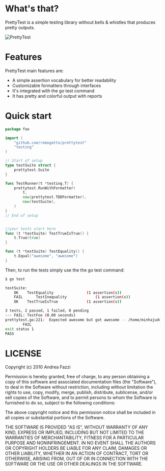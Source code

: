 # What's that?

PrettyTest is a simple testing library without bells & whistles that
produces pretty outputs.

![PrettyTest](http://remogatto.github.com/images/prettytest.png)

# Features

PrettyTest main features are:

  * A simple assertion vocabulary for better readability
  * Customizable formatters through interfaces
  * It's integrated with the go test command
  * It has pretty and colorful output with reports

# Quick start

~~~go
package foo

import (
	"github.com/remogatto/prettytest"
	"testing"
)

// Start of setup
type testSuite struct {
	prettytest.Suite
}

func TestRunner(t *testing.T) {
	prettytest.RunWithFormatter(
		t,
		new(prettytest.TDDFormatter),
		new(testSuite),
	)
}
// End of setup


//your tests start here
func (t *testSuite) TestTrueIsTrue() {
	t.True(true)
}

func (t *testSuite) TestEquality() {
	t.Equal("awesome", "awesome")
}

~~~

Then, to run the tests simply use the the go test command:

~~~bash
$ go test

testSuite:
	OK	  TestEquality               (1 assertion(s))
	FAIL	  TestInequality             (1 assertion(s))
	OK	  TestTrueIsTrue             (1 assertion(s))

3 tests, 2 passed, 1 failed, 0 pending
--- FAIL: TestFoo (0.00 seconds)
prettytest.go:221: 	Expected awesome but got awesome -- /home/minhajuddin/s/gotest/foo_test.go:34
		FAIL
exit status 1
PASS

~~~

# LICENSE

Copyright (c) 2010 Andrea Fazzi

Permission is hereby granted, free of charge, to any person obtaining
a copy of this software and associated documentation files (the
"Software"), to deal in the Software without restriction, including
without limitation the rights to use, copy, modify, merge, publish,
distribute, sublicense, and/or sell copies of the Software, and to
permit persons to whom the Software is furnished to do so, subject to
the following conditions:

The above copyright notice and this permission notice shall be
included in all copies or substantial portions of the Software.

THE SOFTWARE IS PROVIDED "AS IS", WITHOUT WARRANTY OF ANY KIND,
EXPRESS OR IMPLIED, INCLUDING BUT NOT LIMITED TO THE WARRANTIES OF
MERCHANTABILITY, FITNESS FOR A PARTICULAR PURPOSE AND
NONINFRINGEMENT. IN NO EVENT SHALL THE AUTHORS OR COPYRIGHT HOLDERS BE
LIABLE FOR ANY CLAIM, DAMAGES OR OTHER LIABILITY, WHETHER IN AN ACTION
OF CONTRACT, TORT OR OTHERWISE, ARISING FROM, OUT OF OR IN CONNECTION
WITH THE SOFTWARE OR THE USE OR OTHER DEALINGS IN THE SOFTWARE.
